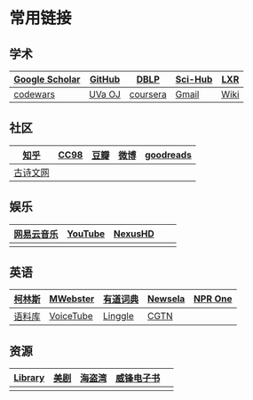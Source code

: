 # 常用链接

## 学术

| [Google Scholar](https://scholar.google.com/) | [GitHub](https://github.com/)          | [DBLP](http://dblp.uni-trier.de/)     | [Sci-Hub](http://sci-hub.bz/)     | [LXR](http://lxr.free-electrons.com/)    |
| ---------------------------------------- | -------------------------------------- | ------------------------------------- | --------------------------------- | ---------------------------------------- |
| [codewars](https://www.codewars.com)     | [UVa OJ](https://uva.onlinejudge.org/) | [coursera](https://www.coursera.org/) | [Gmail](https://mail.google.com/) | [Wiki](https://lzyerste.github.io/wiki/) |

## 社区

| [知乎](https://www.zhihu.com/)    | [CC98](http://www.cc98.org/) | [豆瓣](https://www.douban.com/) | [微博](http://weibo.com/) | [goodreads](https://www.goodreads.com/) |
| ------------------------------- | ---------------------------- | ----------------------------- | ----------------------- | --------------------------------------- |
| [古诗文网](http://www.gushiwen.org) |                              |                               |                         |                                         |

## 娱乐

| [网易云音乐](http://music.163.com/) | [YouTube](https://www.youtube.com/) | [NexusHD](http://www.nexushd.org/index.php) |      |      |
| ------------------------------ | ----------------------------------- | ---------------------------------------- | ---- | ---- |
|                                |                                     |                                          |      |      |

## 英语

| [柯林斯](https://www.collinsdictionary.com/) | [MWebster](https://www.merriam-webster.com/) | [有道词典](http://dict.youdao.com/) | [Newsela](https://newsela.com/)    | [NPR One](http://one.npr.org/) |
| ---------------------------------------- | ---------------------------------------- | ------------------------------- | ---------------------------------- | ------------------------------ |
| [语料库](http://corpus.byu.edu/coca/)       | [VoiceTube](https://www.voicetube.com/)  | [Linggle](http://linggle.com/)  | [CGTN](https://www.cgtn.com/en.do) |                                |

## 资源

| [Library](http://gen.lib.rus.ec/) | [美剧](https://eztv.ag/) | [海盗湾](https://thepiratebay.org/) | [威锋电子书](http://bbs.feng.com/thread-htm-fid-224.html) |      |
| --------------------------------- | ---------------------- | -------------------------------- | ---------------------------------------- | ---- |
|                                   |                        |                                  |                                          |      |